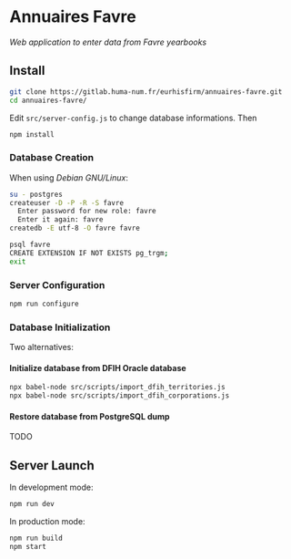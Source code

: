 # Annuaires Favre

_Web application to enter data from Favre yearbooks_

## Install

```bash
git clone https://gitlab.huma-num.fr/eurhisfirm/annuaires-favre.git
cd annuaires-favre/
```

Edit `src/server-config.js` to change database informations. Then

```bash
npm install
```

### Database Creation

When using _Debian GNU/Linux_:

```bash
su - postgres
createuser -D -P -R -S favre
  Enter password for new role: favre
  Enter it again: favre
createdb -E utf-8 -O favre favre

psql favre
CREATE EXTENSION IF NOT EXISTS pg_trgm;
exit
```

### Server Configuration

```bash
npm run configure
```

### Database Initialization

Two alternatives:

#### Initialize database from DFIH Oracle database

```bash
npx babel-node src/scripts/import_dfih_territories.js
npx babel-node src/scripts/import_dfih_corporations.js
```

#### Restore database from PostgreSQL dump

TODO

## Server Launch

In development mode:

```bash
npm run dev
```

In production mode:

```bash
npm run build
npm start
```
